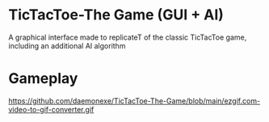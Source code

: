 # TicTacToe-The Game (GUI + AI)
A graphical interface made to replicateT of the classic TicTacToe game, including an additional AI algorithm

# Gameplay

https://github.com/daemonexe/TicTacToe-The-Game/blob/main/ezgif.com-video-to-gif-converter.gif
